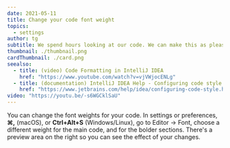 ```yaml
---
date: 2021-05-11
title: Change your code font weight
topics:
  - settings
author: tg
subtitle: We spend hours looking at our code. We can make this as pleasant as possible.
thumbnail: ./thumbnail.png
cardThumbnail: ./card.png
seealso:
  - title: (video) Code Formatting in IntelliJ IDEA
    href: "https://www.youtube.com/watch?v=vjVWjocENLg"
  - title: (documentation) IntelliJ IDEA Help - Configuring code style
    href: "https://www.jetbrains.com/help/idea/configuring-code-style.html"
video: "https://youtu.be/-s6WGCklSaU"
---
```


You can change the font weights for your code. In settings or preferences, **⌘,** (macOS), or **Ctrl+Alt+S** (Windows/Linux), go to Editor -> Font, choose a different weight for the main code, and for the bolder sections. There's a preview area on the right so you can see the effect of your changes.
